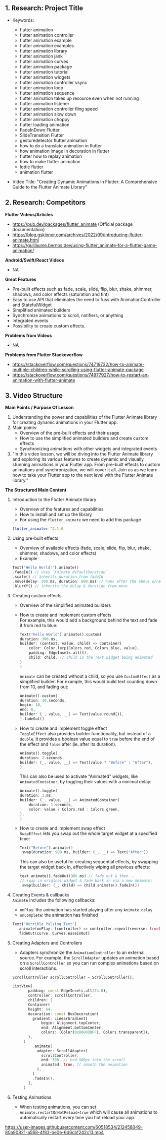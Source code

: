 ## 1. Research: Project Title 

- Keywords: 
  - flutter animation
  - flutter animation controller
  - flutter animation example
  - flutter animation examples
  - flutter animation library
  - flutter animation jank
  - flutter animation curves
  - flutter animation package
  - flutter animation tutorial
  - flutter animation widgets
  - flutter animation controller vsync
  - flutter animation loop
  - flutter animation sequence
  - flutter animation takes up resource even when not running
  - flutter animation listener
  - flutter animation controller fling speed
  - flutter animation slow down
  - flutter animation choppy
  - flutter loading animation	
  - FadeInDown Flutter
  - SlideTransition Flutter
  - gesturedetector flutter animation
  - how to do a translate animation in flutter
  - how animation image in decoration in flutter
  - flutter how to replay animation
  - how to make flutter animation
  - lottie flutter	
  - animation flutter	
  
- Video Title:  "Creating Dynamic Animations in Flutter: A Comprehensive Guide to the Flutter Animate Library"


## 2. Research: Competitors

**Flutter Videos/Articles**

- https://pub.dev/packages/flutter_animate (Official package documentation)
- https://blog.gskinner.com/archives/2022/09/introducing-flutter-animate.html
- https://guillaume.bernos.dev/using-flutter_animate-for-a-flutter-game-animation/


**Android/Swift/React Videos**

- NA

**Great Features** 
- Pre-built effects such as fade, scale, slide, flip, blur, shake, shimmer, shadows, and color effects (saturation and tint)
- Easy to use API that eliminates the need to fuss with AnimationController and StatefulWidget
- Simplified animated builders
- Synchronize animations to scroll, notifiers, or anything
- Integrated events
- Possibility to create custom effects.


**Problems from Videos** 
- NA

**Problems from Flutter Stackoverflow**

- https://stackoverflow.com/questions/74719732/how-to-animate-multiple-children-while-scrolling-using-flutter-animate-package
- https://stackoverflow.com/questions/74977927/how-to-restart-an-animation-with-flutter-animate

## 3. Video Structure

**Main Points / Purpose Of Lesson**

1. Understanding the power and capabilities of the Flutter Animate library for creating dynamic animations in your Flutter app.
2. Main points:
    - Overview of the pre-built effects and their usage
    - How to use the simplified animated builders and create custom effects
    - Synchronizing animations with other widgets and integrated events
3. "In this video lesson, we will be diving into the Flutter Animate library and exploring its various features to create dynamic and visually stunning animations in your Flutter app. From pre-built effects to custom animations and synchronization, we will cover it all. Join us as we learn how to take your Flutter app to the next level with the Flutter Animate library."

**The Structured Main Content**
1. Introduction to the Flutter Animate library
    - Overview of the features and capabilities
    - How to install and set up the library
    * For using the ```flutter_animate``` we need to add this package
    ```yaml
    flutter_animate: ^2.1.0
    ```
2. Using pre-built effects
    - Overview of available effects (fade, scale, slide, flip, blur, shake, shimmer, shadows, and color effects)
    - Example  
    ```dart
    Text("Hello World!").animate()
    .fadeIn() // uses `Animate.defaultDuration`
    .scale() // inherits duration from fadeIn
    .move(delay: 300.ms, duration: 600.ms) // runs after the above w/new duration
    .blurXY() // inherits the delay & duration from move
    ```
3. Creating custom effects
    - Overview of the simplified animated builders
    - How to create and implement custom effects\
        For example, this would add a background behind the text and fade it from red to
        blue:

        ``` dart
        Text("Hello World").animate().custom(
        duration: 300.ms,
        builder: (context, value, child) => Container(
            color: Color.lerp(Colors.red, Colors.blue, value),
            padding: EdgeInsets.all(8),
            child: child, // child is the Text widget being animated
        )
        )
        ```
        `Animate` can be created without a child, so you use `CustomEffect` as a
        simplified builder. For example, this would build text counting down from 10,
        and fading out:

        ``` dart
        Animate().custom(
        duration: 10.seconds,
        begin: 10,
        end: 0,
        builder: (_, value, __) => Text(value.round()),
        ).fadeOut()
        ```
    - How to create and implement toggle effect\
     `ToggleEffect` also provides builder functionality, but instead of a `double`,
        it provides a boolean value equal to `true` before the end of the effect and
        `false` after (ie. after its duration).

        ``` dart
        Animate().toggle(
        duration: 2.seconds,
        builder: (_, value, __) => Text(value ? "Before" : "After"),
        )
        ```

        This can also be used to activate "Animated" widgets, like `AnimatedContainer`,
        by toggling their values with a minimal delay:

        ``` dart
        Animate().toggle(
        duration: 1.ms,
        builder: (_, value, __) => AnimatedContainer(
            duration: 1.seconds,
            color: value ? Colors.red : Colors.green,
        ),
        )
        ```
    - How to create and implement swap effect\
        `SwapEffect` lets you swap out the whole target widget at a specified time:

        ``` dart
        Text("Before").animate()
        .swap(duration: 900.ms, builder: (_, __) => Text("After"))
        ```

        This can also be useful for creating sequential effects, by swapping the target
        widget back in, effectively wiping all previous effects:

        ``` dart
        text.animate().fadeOut(300.ms) // fade out & then...
        // swap in original widget & fade back in via a new Animate:
        .swap(builder: (_, child) => child.animate().fadeIn())
        ```
4.  Creating Events & callbacks\
    `Animate` includes the following callbacks:

    - `onPlay`: the animation has started playing after any `Animate.delay`
    - `onComplete`: the animation has finished
    ``` dart
    Text("Horrible Pulsing Text")
      .animate(onPlay: (controller) => controller.repeat(reverse: true))
      .fadeOut(curve: Curves.easeInOut)
    ```
5. Creating Adapters and Controllers
   - Adapters synchronize the `AnimationController` to an external source. For example, the `ScrollAdapter` updates an animation based on a `ScrollController` so you can run complex animations based on scroll interactions.
   
   ```dart
   ScrollController scrollController = ScrollController();
   ```
   ``` dart
   ListView(
          padding: const EdgeInsets.all(24.0),
          controller: scrollController,
          children: [
          Container(
          height: 64,
          decoration: const BoxDecoration(
            gradient: LinearGradient(
                begin: Alignment.topCenter,
                end: Alignment.bottomCenter,
                colors: [Color(0x8080DDFF), Colors.transparent]),
          ),
        )
            .animate(
              adapter: ScrollAdapter(
                scrollController,
                end: 500, // end 500px into the scroll
                animated: true, // smooth the animation
              ),
            )
            .fadeIn(),
          ],
        )
   ```
   
6. Testing Animations
   - When testing animations, you can set `Animate.restartOnHotReload=true` which will cause all animations to automatically restart every time you hot reload your app.
   
 

https://user-images.githubusercontent.com/60518534/212458049-80a90821-a568-4f83-be0e-6d6cbf242c13.mp4


